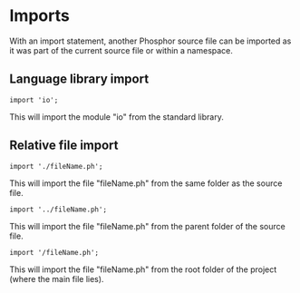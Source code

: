 # Imports

With an import statement, another Phosphor source file can be imported as it was part of the current source file or within a namespace.

## Language library import

```phosphor
import 'io';
```

This will import the module "io" from the standard library.

## Relative file import

```phosphor
import './fileName.ph';
```

This will import the file "fileName.ph" from the same folder as the source file.

```phosphor
import '../fileName.ph';
```

This will import the file "fileName.ph" from the parent folder of the source file.

```phosphor
import '/fileName.ph';
```

This will import the file "fileName.ph" from the root folder of the project (where the main file lies).
